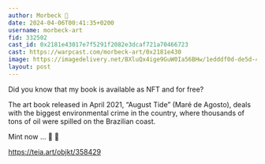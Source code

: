 ```yaml
---
author: Morbeck 🎩
date: 2024-04-06T00:41:35+0200
username: morbeck-art
fid: 332502
cast_id: 0x2181e43017e7f5291f2082e3dcaf721a70466723
cast: https://warpcast.com/morbeck-art/0x2181e430
image: https://imagedelivery.net/BXluQx4ige9GuW0Ia56BHw/1edddf0d-de5d-41a6-06be-74cc1bf94800/original
layout: post
---
```

Did you know that my book is available as NFT and for free?  
  
The art book released in April 2021, “August Tide” (Maré de Agosto), deals with the biggest environmental crime in the country, where thousands of tons of oil were spilled on the Brazilian coast.   
  
Mint now ... 🏃 🏃   
  
https://teia.art/objkt/358429  

<img src='https://imagedelivery.net/BXluQx4ige9GuW0Ia56BHw/1edddf0d-de5d-41a6-06be-74cc1bf94800/original' alt='' referrerpolicy='no-referrer'/>